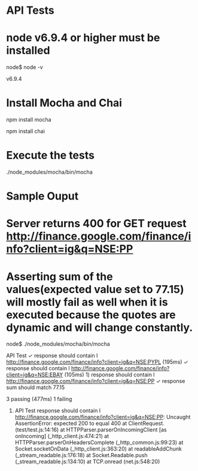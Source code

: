 # API Tests 

# node v6.9.4 or higher must be installed
node$ node -v

v6.9.4

# Install Mocha and Chai
npm install mocha

npm install chai

# Execute the tests
./node_modules/mocha/bin/mocha

# Sample Ouput
# Server returns 400 for GET request http://finance.google.com/finance/info?client=ig&q=NSE:PP
# Asserting sum of the values(expected value set to 77.15) will mostly fail as well when it is executed because the quotes are dynamic and will change constantly.

node$ ./node_modules/mocha/bin/mocha 


  API Test
    ✓ response should contain l http://finance.google.com/finance/info?client=ig&q=NSE:PYPL (195ms)
    ✓ response should contain l http://finance.google.com/finance/info?client=ig&q=NSE:EBAY (105ms)
    1) response should contain l http://finance.google.com/finance/info?client=ig&q=NSE:PP
    ✓ response sum should match 77.15


  3 passing (477ms)
  1 failing

  1) API Test response should contain l http://finance.google.com/finance/info?client=ig&q=NSE:PP:
     Uncaught AssertionError: expected 200 to equal 400
      at ClientRequest.<anonymous> (test/test.js:14:16)
      at HTTPParser.parserOnIncomingClient [as onIncoming] (_http_client.js:474:21)
      at HTTPParser.parserOnHeadersComplete (_http_common.js:99:23)
      at Socket.socketOnData (_http_client.js:363:20)
      at readableAddChunk (_stream_readable.js:176:18)
      at Socket.Readable.push (_stream_readable.js:134:10)
      at TCP.onread (net.js:548:20)
